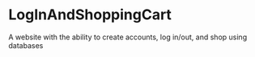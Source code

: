 # LogInAndShoppingCart
A website with the ability to create accounts, log in/out, and shop using databases 

